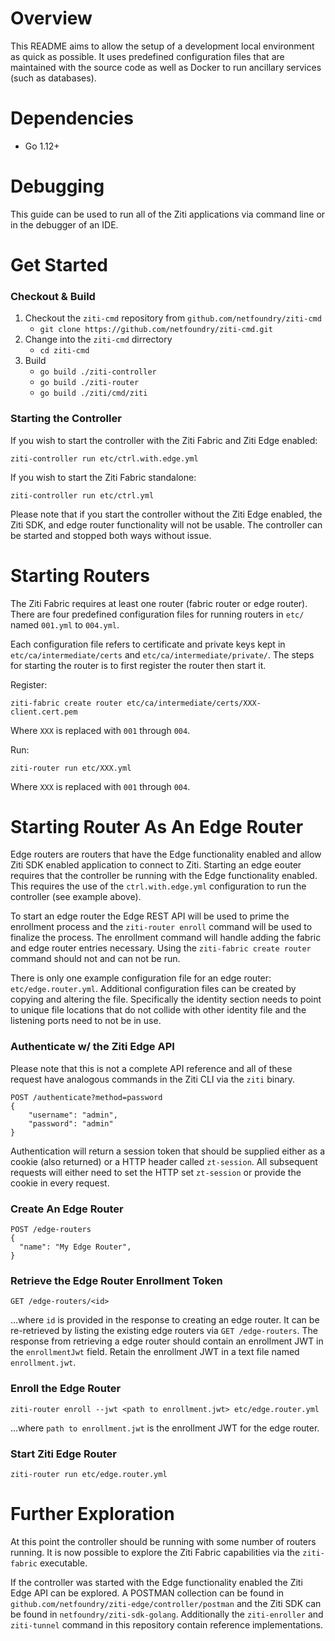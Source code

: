 # Overview

This README aims to allow the setup of a development local environment as quick as possible. It uses predefined
configuration files that are maintained with the source code as well as Docker to run ancillary services (such as 
databases).

# Dependencies

- Go 1.12+


# Debugging

This guide can be used to run all of the Ziti applications via command line or in the debugger of an IDE.


# Get Started

### Checkout & Build

1. Checkout the `ziti-cmd` repository from `github.com/netfoundry/ziti-cmd`
    - `git clone https://github.com/netfoundry/ziti-cmd.git`
2. Change into the `ziti-cmd` dirrectory
    - `cd ziti-cmd`
3. Build
    - `go build ./ziti-controller`
    - `go build ./ziti-router`
    - `go build ./ziti/cmd/ziti`


### Starting the Controller

If you wish to start the controller with the Ziti Fabric and Ziti Edge enabled:

```
ziti-controller run etc/ctrl.with.edge.yml
```


If you wish to start the Ziti Fabric standalone:

```
ziti-controller run etc/ctrl.yml
```

Please note that if you start the controller without the Ziti Edge enabled, the Ziti SDK, and edge router functionality
will not be usable. The controller can be started and stopped both ways without issue.


# Starting  Routers

The Ziti Fabric requires at least one router (fabric router or edge router). There are four predefined configuration files 
for running routers in `etc/` named `001.yml` to `004.yml`. 

Each configuration file refers to certificate and private keys kept in `etc/ca/intermediate/certs` and
`etc/ca/intermediate/private/`. The steps for starting the router is to first register the router then 
start it.

Register:

```
ziti-fabric create router etc/ca/intermediate/certs/XXX-client.cert.pem
```

Where `XXX` is replaced with `001` through `004`.

Run:

```
ziti-router run etc/XXX.yml
```

Where `XXX` is replaced with `001` through `004`.

# Starting Router As An Edge Router

Edge routers are routers that have the Edge functionality enabled and allow Ziti SDK enabled application to connect to 
Ziti. Starting an edge eouter requires that the controller be running with the Edge functionality
enabled. This requires the use of the `ctrl.with.edge.yml` configuration to run the controller (see example above).

To start an edge router the Edge REST API will be used to prime the enrollment process and the
`ziti-router enroll` command will be used to finalize the process. The enrollment command will handle adding the fabric
and edge router entries necessary. Using the `ziti-fabric create router` command should not and can not be run.


There is only one example configuration file for an edge router: 
`etc/edge.router.yml`. Additional configuration files can be created by copying and altering the
file. Specifically the identity section needs to point to unique file locations that do not collide with other identity
file and the listening ports need to not be in use.

### Authenticate w/ the Ziti Edge API

Please note that this is not a complete API reference and all of these request have analogous commands in the Ziti CLI via the `ziti` binary.

```
POST /authenticate?method=password
{
    "username": "admin",
    "password": "admin"
}
```

Authentication will return a session token that should be supplied either as a cookie (also returned) or a HTTP header
called `zt-session`. All subsequent requests will either need to set the HTTP set `zt-session` or provide the cookie in
every request.


### Create An Edge Router
```
POST /edge-routers
{
  "name": "My Edge Router",
}
```


### Retrieve the Edge Router Enrollment Token

```
GET /edge-routers/<id>
```

...where `id` is provided in the response to creating an edge router. It can be re-retrieved by listing the existing
edge routers via `GET /edge-routers`. The response from retrieving a edge router should contain an enrollment JWT in the 
`enrollmentJwt` field. Retain the enrollment JWT in a text file named `enrollment.jwt`.

### Enroll the Edge Router

```
ziti-router enroll --jwt <path to enrollment.jwt> etc/edge.router.yml
```

...where `path to enrollment.jwt` is the enrollment JWT for the edge router.

### Start Ziti Edge Router

```
ziti-router run etc/edge.router.yml
```

# Further Exploration

At this point the controller should be running with some number of routers running. It is now possible
to explore the Ziti Fabric capabilities via the `ziti-fabric` executable. 

If the controller was started with the Edge functionality enabled the Ziti Edge API can be explored. A POSTMAN collection
can be found in `github.com/netfoundry/ziti-edge/controller/postman` and the Ziti SDK can be found in 
`netfoundry/ziti-sdk-golang`. 
 Additionally the `ziti-enroller` and `ziti-tunnel` command in this repository contain reference implementations. 